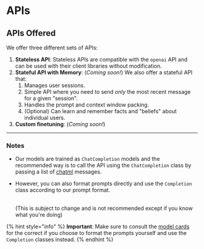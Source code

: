 # APIs

## APIs Offered

We offer three different sets of APIs:

1. **Stateless API**: Stateless APIs are compatible with the `openai` API and can be used with their client libraries without modification.
2. **Stateful API with Memory**: (_Coming soon!_) We also offer a stateful API that:
   1. Manages user sessions.
   2. Simple API where you need to send _only_ the most recent message for a given "session".
   3. Handles the prompt and context window packing.
   4. (Optional) Can learn and remember facts and "beliefs" about individual users.
3. **Custom finetuning**: (_Coming soon!_)

***

### Notes

* Our models are trained as `ChatCompletion` models and the recommended way is to call the API using the `ChatCompletion` class by passing a list of [chatml](https://github.com/openai/openai-python/blob/main/chatml.md) messages.
*   However, you can also format prompts directly and use the `Completion` class according to our prompt format.

    \
    (This is subject to change and is not recommended except if you know what you're doing)

{% hint style="info" %}
**Important**: Make sure to consult the [model cards](models.md) for the correct if you choose to format the prompts yourself and use the `Completion` classes instead.
{% endhint %}
